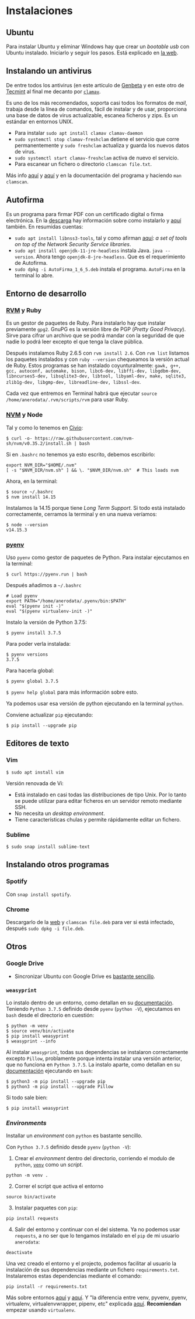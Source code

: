 # Instalaciones

## Ubuntu

Para instalar Ubuntu y eliminar Windows hay que crear un _bootable usb_ con Ubuntu instalado. Iniciarlo y seguir los pasos. Está explicado en [la web](https://ubuntu.com/tutorials/install-ubuntu-desktop#1-overview).

## Instalando un antivirus

De entre todos los antivirus (en este artículo de [Genbeta](https://www.genbeta.com/linux/mejores-soluciones-anti-malware-para-linux) y en este otro de [Tecmint](https://www.tecmint.com/best-antivirus-programs-for-linux/) al final me decanto por [ `clamav`](https://www.clamav.net/documents/installing-clamav).

Es uno de los más recomendados, soporta casi todos los formatos de _mail_, trabaja desde la línea de comandos, fácil de instalar y de usar, proporciona una base de datos de virus actualizable, escanea ficheros y zips. Es un estándar en entornos UNIX.

- Para instalar `sudo apt install clamav clamav-daemon`
- `sudo systemctl stop clamav-freshclam` detiene el servicio que corre permanentemente y `sudo freshclam` actualiza y guarda los nuevos datos de virus.
- `sudo systemctl start clamav-freshclam` activa de nuevo el servicio.
- Para escanear un fichero o directorio `clamscan file.txt`.

Más info [aquí](https://linuxhint.com/install_clamav_ubuntu/) y [aquí](https://computernewage.com/2014/10/07/como-detectar-virus-en-linux-con-clamav/) y en la documentación del programa y haciendo `man clamscan`.

## Autofirma

Es un programa para firmar PDF con un certificado digital o firma electrónica. En la [descarga](https://firmaelectronica.gob.es/Home/Descargas.html) hay información sobre como instalarlo y [aquí](https://www.pcrednet.com/blog/10008-tutoriales/90-instalar-autofirma-en-ubuntu-18-04-y-linux-mint-19) también. En resumidas cuentas:

- `sudo apt install libnss3-tools`, tal y como afirman [aquí](https://packages.debian.org/jessie/libnss3-tools): _a set of tools on top of the Network Security Service libraries_.
- `sudo apt install openjdk-11-jre-headless` instala Java. `java --version`. Ahora tengo `openjdk-8-jre-headless`. Que es el requerimiento de Autofirma.
- `sudo dpkg -i AutoFirma_1_6_5.deb` instala el programa. `AutoFirma` en la terminal lo abre.

## Entorno de desarrollo

### [RVM](https://rvm.io/) y Ruby

Es un gestor de paquetes de Ruby. Para instalarlo hay que instalar previamente `gpg2`. GnuPG es la versión libre de PGP (_Pretty Good Privacy_). Sirve para cifrar un archivo que se podrá mandar con la seguridad de que nadie lo podrá leer excepto el que tenga la clave pública.

Después instalamos Ruby 2.6.5 con `rvm install 2.6`. Con `rvm list` listamos los paquetes instalados y con `ruby --version` chequeamos la versión actual de Ruby. Estos programas se han instalado coyunturalmente: `gawk, g++, gcc, autoconf, automake, bison, libc6-dev, libffi-dev, libgdbm-dev, libncurses5-dev, libsqlite3-dev, libtool, libyaml-dev, make, sqlite3, zlib1g-dev, libgmp-dev, libreadline-dev, libssl-dev`.

Cada vez que entremos en Terminal habrá que ejecutar `source /home/anerodata/.rvm/scripts/rvm` para usar Ruby.

### [NVM](https://github.com/nvm-sh/nvm) y Node

Tal y como lo tenemos en [Civio](https://github.com/civio/infra-management/wiki/Development-environment#python):

```
$ curl -o- https://raw.githubusercontent.com/nvm-sh/nvm/v0.35.2/install.sh | bash
```

Si en `.bashrc` no tenemos ya esto escrito, debemos escribirlo:

```
export NVM_DIR="$HOME/.nvm"
[ -s "$NVM_DIR/nvm.sh" ] && \. "$NVM_DIR/nvm.sh"  # This loads nvm
```

Ahora, en la terminal:

```
$ source ~/.bashrc
$ nvm install 14.15
```

Instalamos la 14.15 porque tiene _Long Term Support_. Si todo está instalado correctamente, cerramos la terminal y en una nueva veríamos:

```
$ node --version
v14.15.3
```

### [pyenv](https://github.com/pyenv/pyenv-installer#installation--update--uninstallation)

Uso `pyenv` como gestor de paquetes de Python. Para instalar ejecutamos en la terminal:

```
$ curl https://pyenv.run | bash
```

Después añadimos a `~/.bashrc`

```
# Load pyenv
export PATH="/home/anerodata/.pyenv/bin:$PATH"
eval "$(pyenv init -)"
eval "$(pyenv virtualenv-init -)"
```

Instalo la versión de Python 3.7.5:

```
$ pyenv install 3.7.5
```

Para poder verla instalada:

```
$ pyenv versions
3.7.5
```

Para hacerla global:

```
$ pyenv global 3.7.5
```

`$ pyenv help global` para más información sobre esto.

Ya podemos usar esa versión de python ejecutando en la terminal `python`.

Conviene actualizar `pip` ejecutando:

```
$ pip install --upgrade pip
```


## Editores de texto

### Vim

`$ sudo apt install vim`

Versión renovada de Vi:

- Está instalado en casi todas las distribuciones de tipo Unix. Por lo tanto se puede utilizar para editar ficheros en un servidor remoto mediante SSH.
- No necesita un _desktop environment_.
- Tiene características chulas y permite rápidamente editar un fichero.

### Sublime

`$ sudo snap install sublime-text`

## Instalando otros programas

### Spotify

Con `snap install spotify`.

### Chrome

Descargarlo de la [web](https://www.google.com/intl/es/chrome/) y `clamscan file.deb` para ver si está infectado, después `sudo dpkg -i file.deb`.

## Otros

### Google Drive

- Sincronizar Ubuntu con Google Drive es [bastante sencillo](https://cambiatealinux.com/instalar-google-drive-en-ubuntu).

### `weasyprint`

Lo instalo dentro de un entorno, como detallan en su [documentación](https://doc.courtbouillon.org/weasyprint/stable/first_steps.html#linux). Teniendo `Python 3.7.5` definido desde `pyenv` (`python -V`), ejecutamos en `bash` desde el directorio en cuestión:

```
$ python -m venv .
$ source venv/bin/activate
$ pip install weasyprint
$ weasyprint --info
```

Al instalar `weasyprint`, todas sus dependencias se instalaron correctamente excepto `Pillow`, problamente porque intenta instalar una versión anterior, que no funciona en `Python 3.7.5`. La instalo aparte, como detallan en su [documentación](https://pillow.readthedocs.io/en/stable/installation.html) ejecutando en `bash`:

```
$ python3 -m pip install --upgrade pip
$ python3 -m pip install --upgrade Pillow
```

Si todo sale bien:

```
$ pip install weasyprint

```

### _Environments_

Installar un _environment_ con `python` es bastante sencillo.

Con `Python 3.7.5` definido desde `pyenv` (`python -V`):

1. Crear el _environment_ dentro del directorio, corriendo el modulo de `python`, [`venv`](https://docs.python.org/3/library/venv.html) como un _script_.
```
python -m venv .

```

2. Correr el script que activa el entorno
```
source bin/activate

```

3. Instalar paquetes con `pip`:
```
pip install requests

```

4. Salir del entorno y continuar con el del sistema. Ya no podemos usar `requests`, a no ser que lo tengamos instalado en el `pip` de mi usuario `anerodata`:
```
deactivate

```

Una vez creado el entorno y el projecto, podemos facilitar al usuario la instalación de sus dependencias mediante un fichero `requirements.txt`. Instalaremos estas dependencias mediante el comando:

```
pip install -r requirements.txt

```

Más sobre entornos [aquí](https://jarroba.com/virtual-environments-venv-in-python/) y [aquí](https://j2logo.com/virtualenv-pip-librerias-python/). Y "la diferencia entre venv, pyvenv, pyenv, virtualenv, virtualenvwrapper, pipenv, etc" explicada [aquí](https://stackoverflow.com/questions/41573587/what-is-the-difference-between-venv-pyvenv-pyenv-virtualenv-virtualenvwrappe). **Recomiendan** empezar usando `virtualenv`.